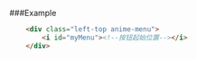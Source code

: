 ###Example
```html
    <div class="left-top anime-menu">
		<i id="myMenu"><!--按钮起始位置--></i>
	</div>
```